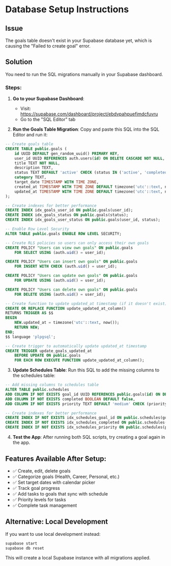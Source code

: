 # Database Setup Instructions

## Issue
The goals table doesn't exist in your Supabase database yet, which is causing the "Failed to create goal" error.

## Solution
You need to run the SQL migrations manually in your Supabase dashboard.

### Steps:

1. **Go to your Supabase Dashboard**:
   - Visit: https://supabase.com/dashboard/project/ebdvpahpuefimdcfuvru
   - Go to the "SQL Editor" tab

2. **Run the Goals Table Migration**:
   Copy and paste this SQL into the SQL Editor and run it:

```sql
-- Create goals table
CREATE TABLE public.goals (
    id UUID DEFAULT gen_random_uuid() PRIMARY KEY,
    user_id UUID REFERENCES auth.users(id) ON DELETE CASCADE NOT NULL,
    title TEXT NOT NULL,
    description TEXT,
    status TEXT DEFAULT 'active' CHECK (status IN ('active', 'completed', 'paused')),
    category TEXT,
    target_date TIMESTAMP WITH TIME ZONE,
    created_at TIMESTAMP WITH TIME ZONE DEFAULT timezone('utc'::text, now()) NOT NULL,
    updated_at TIMESTAMP WITH TIME ZONE DEFAULT timezone('utc'::text, now()) NOT NULL
);

-- Create indexes for better performance
CREATE INDEX idx_goals_user_id ON public.goals(user_id);
CREATE INDEX idx_goals_status ON public.goals(status);
CREATE INDEX idx_goals_user_status ON public.goals(user_id, status);

-- Enable Row Level Security
ALTER TABLE public.goals ENABLE ROW LEVEL SECURITY;

-- Create RLS policies so users can only access their own goals
CREATE POLICY "Users can view own goals" ON public.goals
    FOR SELECT USING (auth.uid() = user_id);

CREATE POLICY "Users can insert own goals" ON public.goals
    FOR INSERT WITH CHECK (auth.uid() = user_id);

CREATE POLICY "Users can update own goals" ON public.goals
    FOR UPDATE USING (auth.uid() = user_id);

CREATE POLICY "Users can delete own goals" ON public.goals
    FOR DELETE USING (auth.uid() = user_id);

-- Create function to update updated_at timestamp (if it doesn't exist)
CREATE OR REPLACE FUNCTION update_updated_at_column()
RETURNS TRIGGER AS $$
BEGIN
    NEW.updated_at = timezone('utc'::text, now());
    RETURN NEW;
END;
$$ language 'plpgsql';

-- Create trigger to automatically update updated_at timestamp
CREATE TRIGGER update_goals_updated_at 
    BEFORE UPDATE ON public.goals
    FOR EACH ROW EXECUTE FUNCTION update_updated_at_column();
```

3. **Update Schedules Table**:
   Run this SQL to add the missing columns to the schedules table:

```sql
-- Add missing columns to schedules table
ALTER TABLE public.schedules 
ADD COLUMN IF NOT EXISTS goal_id UUID REFERENCES public.goals(id) ON DELETE SET NULL,
ADD COLUMN IF NOT EXISTS completed BOOLEAN DEFAULT false,
ADD COLUMN IF NOT EXISTS priority TEXT DEFAULT 'medium' CHECK (priority IN ('high', 'medium', 'low'));

-- Create indexes for better performance
CREATE INDEX IF NOT EXISTS idx_schedules_goal_id ON public.schedules(goal_id);
CREATE INDEX IF NOT EXISTS idx_schedules_completed ON public.schedules(completed);
CREATE INDEX IF NOT EXISTS idx_schedules_priority ON public.schedules(priority);
```

4. **Test the App**:
   After running both SQL scripts, try creating a goal again in the app.

## Features Available After Setup:
- ✅ Create, edit, delete goals
- ✅ Categorize goals (Health, Career, Personal, etc.)
- ✅ Set target dates with calendar picker
- ✅ Track goal progress
- ✅ Add tasks to goals that sync with schedule
- ✅ Priority levels for tasks
- ✅ Complete task management

## Alternative: Local Development
If you want to use local development instead:
```bash
supabase start
supabase db reset
```
This will create a local Supabase instance with all migrations applied.